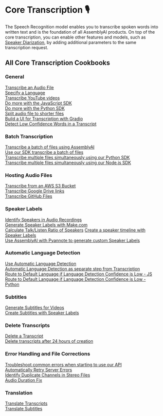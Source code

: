# Core Transcription 🎙️
The Speech Recognition model enables you to transcribe spoken words into written text and is the foundation of all AssemblyAI products.
On top of the core transcription, you can enable other features and models, such as [Speaker Diarization](https://www.assemblyai.com/docs/speech-to-text/speaker-diarization), by adding additional parameters to the same transcription request.

## All Core Transcription Cookbooks

### General
[Transcribe an Audio File](core-transcription/transcribe.ipynb)<br> 
[Specify a Language](core-transcription/specify-language.ipynb)  
[Transcribe YouTube videos](core-transcription/transcribe_youtube_videos.ipynb)<br>
[Do more with the JavaScript SDK](core-transcription/do-more-with-sdk-js.md)\
[Do more with the Python SDK](core-transcription/do-more-with-sdk-python.ipynb)\
[Split audio file to shorter files](core-transcription/split_audio_file)  
[Build a UI for Transcription with Gradio](core-transcription/gradio-frontend.ipynb)  
[Detect Low Confidence Words in a Transcript](core-transcription/detecting-low-confidence-words.md)  


### Batch Transcription
[Transcribe a batch of files using AssemblyAI](core-transcription/transcribe_batch_of_files)   
[Use our SDK transcribe a batch of files](core-transcription/SDK_transcribe_batch_of_files)  
[Transcribe multiple files simultaneously using our Python SDK](core-transcription/SDK_transcribe_batch_of_files/batch_transcription.ipynb)      
[Transcribe multiple files simultaneously using our Node.js SDK](core-transcription/SDK-Node-batch.md) 

### Hosting Audio Files
[Transcribe from an AWS S3 Bucket](core-transcription/transcribe_from_s3.ipynb)  
[Transcribe Google Drive links](core-transcription/transcribing-google-drive-file.md)<br>
[Transcribe GitHub Files](core-transcription/transcribing-github-files.md) 

### Speaker Labels
[Identify Speakers in Audio Recordings](audio-intelligence/speaker_labels.ipynb)<br>
[Generate Speaker Labels with Make.com](core-transcription/make.com-speaker-labels.md)\
[Calculate Talk/Listen Ratio of Speakers](core-transcription/talk-listen-ratio.ipynb)
[Create a speaker timeline with Speaker Labels](core-transcription/speaker_timeline.ipynb)\
[Use AssemblyAI with Pyannote to generate custom Speaker Labels](core-transcription/Use_AssemblyAI_with_Pyannote_to_generate_custom_Speaker_Labels.ipynb) 

### Automatic Language Detection
[Use Automatic Language Detection](core-transcription/automatic-language-detection.ipynb)    
[Automatic Language Detection as separate step from Transcription](core-transcription/automatic-language-detection-separate.ipynb)    
[Route to Default Language if Language Detection Confidence is Low - JS](core-transcription/automatic-language-detection-route-default-language-js.md)\
[Route to Default Language if Language Detection Confidence is Low - Python](core-transcription/automatic-language-detection-route-default-language-python.ipynb)

### Subtitles
[Generate Subtitles for Videos](core-transcription/subtitles.ipynb)\
[Create Subtitles with Speaker Labels](core-transcription/speaker_labelled_subtitles.ipynb)  

### Delete Transcripts
[Delete a Transcript ](core-transcription/delete_transcript.ipynb)  
[Delete transcripts after 24 hours of creation](core-transcription/schedule_delete.ipynb)  

### Error Handling and File Corrections
[Troubleshoot common errors when starting to use our API](core-transcription/common_errors_and_solutions.md)<br>
[Automatically Retry Server Errors](core-transcription/retry-server-error.ipynb)  
[Identify Duplicate Channels in Stereo Files](core-transcription/identify_duplicate_channels.ipynb)\
[Audio Duration Fix](core-transcription/audio-duration-fix.ipynb)

### Translation
[Translate Transcripts](core-transcription/translate_transcripts.ipynb)  
[Translate Subtitles](core-transcription/translate_subtitles.ipynb)     
